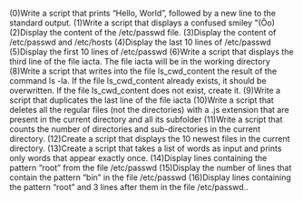 (0)Write a script that prints “Hello, World”, followed by a new line to the standard output.
(1)Write a script that displays a confused smiley "(Ôo)
(2)Display the content of the /etc/passwd file.
(3)Display the content of /etc/passwd and /etc/hosts
(4)Display the last 10 lines of /etc/passwd
(5)Display the first 10 lines of /etc/passwd
(6)Write a script that displays the third line of the file iacta. The file iacta will be in the working directory
(8)Write a script that writes into the file ls_cwd_content the result of the command ls -la. If the file ls_cwd_content already exists, it should be overwritten. If the file ls_cwd_content does not exist, create it.
(9)Write a script that duplicates the last line of the file iacta
(10)Write a script that deletes all the regular files (not the directories) with a .js extension that are present in the current directory and all its subfolder
(11)Write a script that counts the number of directories and sub-directories in the current directory.
(12)Create a script that displays the 10 newest files in the current directory.
(13)Create a script that takes a list of words as input and prints only words that appear exactly once.
(14)Display lines containing the pattern “root” from the file /etc/passwd
(15)Display the number of lines that contain the pattern “bin” in the file /etc/passwd
(16)Display lines containing the pattern “root” and 3 lines after them in the file /etc/passwd..
